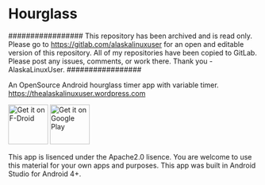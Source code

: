 Hourglass
=========

#################
This repository has been archived and is read only. Please go to https://gitlab.com/alaskalinuxuser for an open and editable version of this repository. All of my repositories have been copied to GitLab. Please post any issues, comments, or work there. Thank you - AlaskaLinuxUser.
#################

An OpenSource Android hourglass timer app with variable timer. 
https://thealaskalinuxuser.wordpress.com

<a href="https://f-droid.org/repository/browse/?fdid=com.alaskalinuxuser.hourglass" target="_blank">
<img src="https://f-droid.org/badge/get-it-on.png" alt="Get it on F-Droid" height="80"/></a>
<a href="https://play.google.com/store/apps/details?id=com.alaskalinuxuser.hourglass" target="_blank">
<img src="https://play.google.com/intl/en_us/badges/images/generic/en-play-badge.png" alt="Get it on Google Play" height="80"/></a>

This app is lisenced under the Apache2.0 lisence. You are welcome to use this material for your own apps and purposes. This app was built in Android Studio for Android 4+.
